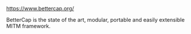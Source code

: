 https://www.bettercap.org/

BetterCap is the state of the art, modular, portable and easily extensible MITM framework.



